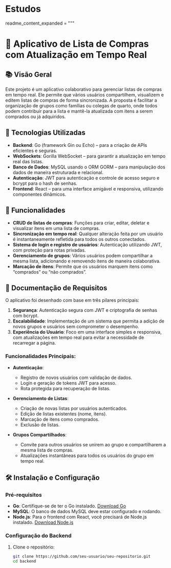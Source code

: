 # Estudos

readme_content_expanded = """
# 🛒 Aplicativo de Lista de Compras com Atualização em Tempo Real

## 📚 Visão Geral
Este projeto é um aplicativo colaborativo para gerenciar listas de compras em tempo real. Ele permite que vários usuários compartilhem, visualizem e editem listas de compras de forma sincronizada. A proposta é facilitar a organização de grupos como famílias ou colegas de quarto, onde todos podem contribuir para a lista e mantê-la atualizada com itens a serem comprados ou já adquiridos.

## 🚀 Tecnologias Utilizadas
- **Backend**: Go (framework Gin ou Echo) – para a criação de APIs eficientes e seguras.
- **WebSockets**: Gorilla WebSocket – para garantir a atualização em tempo real das listas.
- **Banco de Dados**: MySQL usando o ORM GORM – para manipulação dos dados de maneira estruturada e relacional.
- **Autenticação**: JWT para autenticação e controle de acesso seguro e bcrypt para o hash de senhas.
- **Frontend**: React – para uma interface amigável e responsiva, utilizando componentes dinâmicos.

## 🎯 Funcionalidades
- **CRUD de listas de compras**: Funções para criar, editar, deletar e visualizar itens em uma lista de compras.
- **Sincronização em tempo real**: Qualquer alteração feita por um usuário é instantaneamente refletida para todos os outros conectados.
- **Sistema de login e registro de usuários**: Autenticação utilizando JWT, com proteção para rotas privadas.
- **Gerenciamento de grupos**: Vários usuários podem compartilhar a mesma lista, adicionando e removendo itens de maneira colaborativa.
- **Marcação de itens**: Permite que os usuários marquem itens como “comprados” ou “não comprados”.

## 📑 Documentação de Requisitos
O aplicativo foi desenhado com base em três pilares principais:
1. **Segurança**: Autenticação segura com JWT e criptografia de senhas com bcrypt.
2. **Escalabilidade**: Implementação de um sistema que permita a adição de novos grupos e usuários sem comprometer o desempenho.
3. **Experiência do Usuário**: Foco em uma interface simples e responsiva, com atualizações em tempo real para evitar a necessidade de recarregar a página.

### Funcionalidades Principais:
- **Autenticação**:
  - Registro de novos usuários com validação de dados.
  - Login e geração de tokens JWT para acesso.
  - Rota protegida para recuperação de listas.

- **Gerenciamento de Listas**:
  - Criação de novas listas por usuários autenticados.
  - Edição de listas existentes (nome, itens).
  - Marcação de itens como comprados.
  - Exclusão de listas.

- **Grupos Compartilhados**:
  - Convite para outros usuários se unirem ao grupo e compartilharem a mesma lista de compras.
  - Atualizações instantâneas para todos os usuários do grupo em tempo real.

## 🛠️ Instalação e Configuração

### Pré-requisitos
- **Go**: Certifique-se de ter o Go instalado. [Download Go](https://golang.org/dl/)
- **MySQL**: O banco de dados MySQL deve estar configurado e rodando.
- **Node.js**: Para o frontend com React, você precisará de Node.js instalado. [Download Node.js](https://nodejs.org/)

### Configuração do Backend
1. Clone o repositório:
   ```bash
   git clone https://github.com/seu-usuario/seu-repositorio.git
   cd backend
